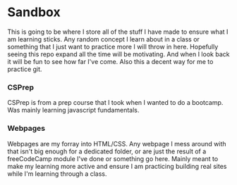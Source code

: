 # Sandbox

This is going to be where I store all of the stuff I have made to ensure what I am learning sticks.
Any random concept I learn about in a class or something that I just want to practice more I will throw in here. Hopefully seeing this repo expand all the time will be motivating. And when I look back it will be fun to see how far I've come. Also this a decent way for me to practice git.

### CSPrep
CSPrep is from a prep course that I took when I wanted to do a bootcamp. Was mainly learning javascript fundamentals.

### Webpages
Webpages are my forray into HTML/CSS. Any webpage I mess around with that isn't big enough for a dedicated folder, or are just the result of a freeCodeCamp module I've done or something go here. Mainly meant to make my learning more active and ensure I am practicing building real sites while I'm learning through a class.

